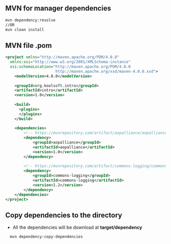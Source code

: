 ## MVN for manager dependencies

```sh
mvn dependency:resolve
//OR
mvn clean install
```

## MVN file .pom

```xml
<project xmlns="http://maven.apache.org/POM/4.0.0"
  xmlns:xsi="http://www.w3.org/2001/XMLSchema-instance"
  xsi:schemaLocation="http://maven.apache.org/POM/4.0.0
                      http://maven.apache.org/xsd/maven-4.0.0.xsd">
	<modelVersion>4.0.0</modelVersion>
	
	<groupId>org.koolsoft.intro</groupId>
	<artifactId>intro</artifactId>
	<version>1.0</version>
	
	<build> 
	  <plugins> 
	  </plugins> 
	</build> 
  
	<dependencies>  
		<!-- https://mvnrepository.com/artifact/aopalliance/aopalliance -->
		<dependency>
		    <groupId>aopalliance</groupId>
		    <artifactId>aopalliance</artifactId>
		    <version>1.0</version>
		</dependency>
		
		<!-- https://mvnrepository.com/artifact/commons-logging/commons-logging -->
		<dependency>
		    <groupId>commons-logging</groupId>
		    <artifactId>commons-logging</artifactId>
		    <version>1.2</version>
		</dependency>
	</dependencies>
</project>
```

## Copy dependencies to the directory

- All the dependencies will be download at **target/dependency**

```
  mvn dependency:copy-dependencies
```
